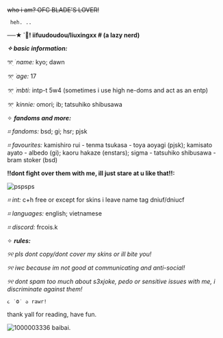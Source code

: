 

~~who i am? OFC BLADE'S LOVER!~~

     heh. ..

**──★ ˙🐥! iifuudoudou/liuxingxx # (a lazy nerd)**

***✧ basic information:***

𖦁ׅ ࣪ _name:_ kyo; dawn

_𖦁ׅ ࣪ age:_ 17

_𖦁ׅ ࣪ mbti:_ intp-t 5w4 (sometimes i use high ne-doms and act as an entp)

_𖦁ׅ ࣪ kinnie:_ omori; ib; tatsuhiko shibusawa 

✧ ***fandoms and more:***

_⌗ fandoms:_ bsd; gi; hsr; pjsk

_⌗ favourites:_ kamishiro rui - tenma tsukasa - toya aoyagi (pjsk); kamisato ayato - albedo (gi); kaoru hakaze (enstars); sigma - tatsuhiko shibusawa - bram stoker (bsd) 


**!!dont fight over them with me, ill just stare at u like that!!:**

![pspsps](https://pin.it/3L1iOPmJ0)


_⌗ int:_ c+h free or except for skins i leave name tag dniuf/dniucf

_⌗ languages:_ english; vietnamese

_⌗ discord:_ frcois.k 

✧ ***rules:***

_୨୧ pls dont copy/dont cover my skins or ill bite you!_

_୨୧ iwc because im not good at communicating and anti-social!_

_୨୧ dont spam too much about s3xjoke, pedo or sensitive issues with me, i discriminate against them!_

    ૮ ˙Ⱉ˙ ა rawr!  

thank yall for reading, have fun.


![1000003336](https://github.com/iifuudoudou/iifuudoudou/assets/165263026/75b69e92-fdd6-4e16-bf50-6aaf5ee4585a)
baibai.
